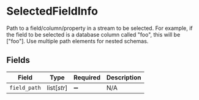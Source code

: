 # SelectedFieldInfo

Path to a field/column/property in a stream to be selected. For example, if the field to be selected is a database column called "foo", this will be ["foo"]. Use multiple path elements for nested schemas.


## Fields

| Field              | Type               | Required           | Description        |
| ------------------ | ------------------ | ------------------ | ------------------ |
| `field_path`       | list[*str*]        | :heavy_minus_sign: | N/A                |